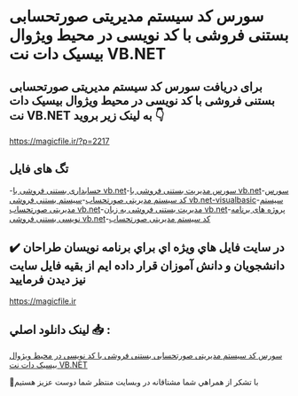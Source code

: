 # سورس کد سیستم مدیریتی صورتحسابی بستنی فروشی با کد نویسی در محیط ویژوال بیسیک دات نت VB.NET

## برای دریافت سورس کد سیستم مدیریتی صورتحسابی بستنی فروشی با کد نویسی در محیط ویژوال بیسیک دات نت VB.NET به لینک زیر بروید 👇

https://magicfile.ir/?p=2217

## تگ های فایل

-[حسابداری بستنی فروشی با vb.net](https://magicfile.ir/product/%d8%b3%d9%88%d8%b1%d8%b3-%d9%88-%da%a9%d8%af-%d9%85%d8%af%db%8c%d8%b1%db%8c%d8%aa%db%8c-%d8%b5%d9%88%d8%b1%d8%aa%d8%ad%d8%b3%d8%a7%d8%a8%db%8c-%d8%a8%d8%b3%d8%aa%d9%86%db%8c-%d9%81%d8%b1%d9%88%d8%b4%db%8c-vbnet/)-[سورس مدیریت بستنی فروشی با vb.net](https://magicfile.ir/product/%d8%b3%d9%88%d8%b1%d8%b3-%d9%88-%da%a9%d8%af-%d9%85%d8%af%db%8c%d8%b1%db%8c%d8%aa%db%8c-%d8%b5%d9%88%d8%b1%d8%aa%d8%ad%d8%b3%d8%a7%d8%a8%db%8c-%d8%a8%d8%b3%d8%aa%d9%86%db%8c-%d9%81%d8%b1%d9%88%d8%b4%db%8c-vbnet/)-[سورس کد سیستم مدیریتی صورتحساب](https://magicfile.ir/product/%d8%b3%d9%88%d8%b1%d8%b3-%d9%88-%da%a9%d8%af-%d9%85%d8%af%db%8c%d8%b1%db%8c%d8%aa%db%8c-%d8%b5%d9%88%d8%b1%d8%aa%d8%ad%d8%b3%d8%a7%d8%a8%db%8c-%d8%a8%d8%b3%d8%aa%d9%86%db%8c-%d9%81%d8%b1%d9%88%d8%b4%db%8c-vbnet/)-[سیستم بستنی فروشی vb.net-visualbasic](https://magicfile.ir/product/%d8%b3%d9%88%d8%b1%d8%b3-%d9%88-%da%a9%d8%af-%d9%85%d8%af%db%8c%d8%b1%db%8c%d8%aa%db%8c-%d8%b5%d9%88%d8%b1%d8%aa%d8%ad%d8%b3%d8%a7%d8%a8%db%8c-%d8%a8%d8%b3%d8%aa%d9%86%db%8c-%d9%81%d8%b1%d9%88%d8%b4%db%8c-vbnet/)-[سیستم مدیریتی صورتحساب vb.net](https://magicfile.ir/product/%d8%b3%d9%88%d8%b1%d8%b3-%d9%88-%da%a9%d8%af-%d9%85%d8%af%db%8c%d8%b1%db%8c%d8%aa%db%8c-%d8%b5%d9%88%d8%b1%d8%aa%d8%ad%d8%b3%d8%a7%d8%a8%db%8c-%d8%a8%d8%b3%d8%aa%d9%86%db%8c-%d9%81%d8%b1%d9%88%d8%b4%db%8c-vbnet/)-[مدیریت بستنی فروشی به زبان vb.net](https://magicfile.ir/product/%d8%b3%d9%88%d8%b1%d8%b3-%d9%88-%da%a9%d8%af-%d9%85%d8%af%db%8c%d8%b1%db%8c%d8%aa%db%8c-%d8%b5%d9%88%d8%b1%d8%aa%d8%ad%d8%b3%d8%a7%d8%a8%db%8c-%d8%a8%d8%b3%d8%aa%d9%86%db%8c-%d9%81%d8%b1%d9%88%d8%b4%db%8c-vbnet/)-[پروژه های برنامه نویسی بستنی فروشی vb.net](https://magicfile.ir/product/%d8%b3%d9%88%d8%b1%d8%b3-%d9%88-%da%a9%d8%af-%d9%85%d8%af%db%8c%d8%b1%db%8c%d8%aa%db%8c-%d8%b5%d9%88%d8%b1%d8%aa%d8%ad%d8%b3%d8%a7%d8%a8%db%8c-%d8%a8%d8%b3%d8%aa%d9%86%db%8c-%d9%81%d8%b1%d9%88%d8%b4%db%8c-vbnet/)-[کد سیستم مدیریتی صورتحساب](https://magicfile.ir/product/%d8%b3%d9%88%d8%b1%d8%b3-%d9%88-%da%a9%d8%af-%d9%85%d8%af%db%8c%d8%b1%db%8c%d8%aa%db%8c-%d8%b5%d9%88%d8%b1%d8%aa%d8%ad%d8%b3%d8%a7%d8%a8%db%8c-%d8%a8%d8%b3%d8%aa%d9%86%db%8c-%d9%81%d8%b1%d9%88%d8%b4%db%8c-vbnet/)

## ✔️ در سايت فايل هاي ويژه اي براي برنامه نويسان طراحان دانشجويان و دانش آموزان قرار داده ايم از بقيه فايل سايت نيز ديدن فرماييد

https://magicfile.ir


## لينک دانلود اصلي 📥 :

[سورس کد سیستم مدیریتی صورتحسابی بستنی فروشی با کد نویسی در محیط ویژوال بیسیک دات نت VB.NET](https://magicfile.ir/product/%d8%b3%d9%88%d8%b1%d8%b3-%d9%88-%da%a9%d8%af-%d9%85%d8%af%db%8c%d8%b1%db%8c%d8%aa%db%8c-%d8%b5%d9%88%d8%b1%d8%aa%d8%ad%d8%b3%d8%a7%d8%a8%db%8c-%d8%a8%d8%b3%d8%aa%d9%86%db%8c-%d9%81%d8%b1%d9%88%d8%b4%db%8c-vbnet/) 


🙏با تشکر از همراهي شما مشتاقانه در وبسایت منتظر شما دوست عزیز هستیم


